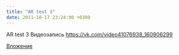 ```yaml
---
title: "AR test 3"
date: 2011-10-17 23:24:00 +0300
---
```


AR test 3
Видеозапись
https://vk.com/video41076938_160906299

[Вложение](https://vk.com/video41076938_160906299)
